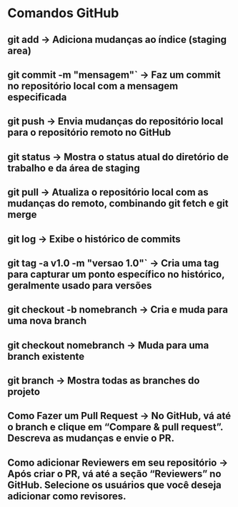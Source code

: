 # Comandos GitHub

## git add -> Adiciona mudanças ao índice (staging area)
## git commit -m "mensagem"` -> Faz um commit no repositório local com a mensagem especificada
## git push -> Envia mudanças do repositório local para o repositório remoto no GitHub
## git status -> Mostra o status atual do diretório de trabalho e da área de staging
## git pull -> Atualiza o repositório local com as mudanças do remoto, combinando git fetch e git merge
## git log -> Exibe o histórico de commits
## git tag -a v1.0 -m "versao 1.0"` -> Cria uma tag para capturar um ponto específico no histórico, geralmente usado para versões
## git checkout -b nomebranch -> Cria e muda para uma nova branch
## git checkout nomebranch -> Muda para uma branch existente
## git branch -> Mostra todas as branches do projeto
## Como Fazer um Pull Request -> No GitHub, vá até o branch e clique em “Compare & pull request”. Descreva as mudanças e envie o PR.
## Como adicionar Reviewers em seu repositório -> Após criar o PR, vá até a seção “Reviewers” no GitHub. Selecione os usuários que você deseja adicionar como revisores.
